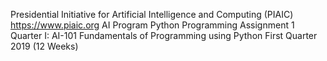 Presidential Initiative for Artificial Intelligence and Computing (PIAIC)
https://www.piaic.org
AI Program
Python Programming Assignment 1
Quarter I:
AI-101 Fundamentals of Programming using Python
First Quarter 2019 (12 Weeks)
